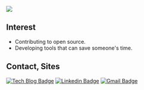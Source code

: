 <!-- <img src="https://raw.githubusercontent.com/jopemachine/jopemachine/master/github-metrics.svg" /> -->

![](https://github-readme-stats.vercel.app/api?username=jopemachine&count_private=true&show_icons=true)

## Interest

* Contributing to open source.
* Developing tools that can save someone's time.

## Contact, Sites

[![Tech Blog Badge](http://img.shields.io/badge/-Tech%20blog-black?style=flat-square&logo=github&link=https://jopemachine.github.io/)](https://jopemachine.github.io/)
[![Linkedin Badge](https://img.shields.io/badge/-LinkedIn-blue?style=flat-square&logo=Linkedin&logoColor=white&link=https://www.linkedin.com/in/gyu-bong-lee-a1a76b197/)](https://www.linkedin.com/in/gyu-bong-lee-a1a76b197/)
[![Gmail Badge](https://img.shields.io/badge/Gmail-d14836?style=flat-square&logo=Gmail&logoColor=white&link=mailto:jopemachine@gmail.com)](mailto:jopemachine@gmail.com)
